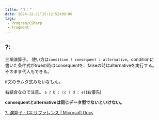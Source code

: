 ```yaml
---
title: "？："
date: 2024-12-21T15:12:52+09:00
tags:
 - Program/CSharp
 - Fragment
---
```


## ?:
三項演算子。
使い方は`condition ? consequent : alternative`。conditionに書いた条件式がtrueの時はconsequentを、falseの時はalternativeを実行する。
そのまま代入もできる。

if文のラムダ式みたいなもん。

右結合なので注意。
`a ? b : (c ? d : e)`(右優先)

**consequentとalternativeは同じデータ型でないといけない。**

[?: 演算子 - C# リファレンス \| Microsoft Docs](https://docs.microsoft.com/ja-jp/dotnet/csharp/language-reference/operators/conditional-operator)

